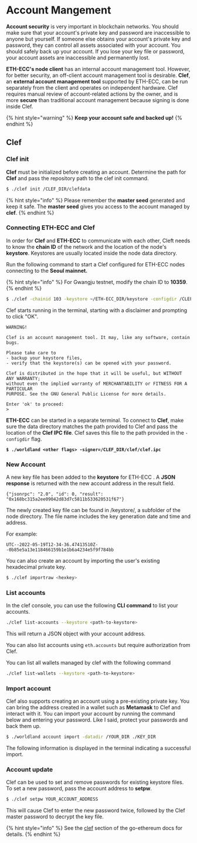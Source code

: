 # Account Mangement

**Account security** is very important in blockchain networks. You should make sure that your account's private key and password are inaccessible to anyone but yourself. If someone else obtains your account's private key and password, they can control all assets associated with your account. You should safely back up your account. If you lose your key file or password, your account assets are inaccessible and permanently lost.

**ETH-ECC's node client** has an internal account management tool. However, for better security, an off-client account management tool is desirable. **Clef**, an **external account management tool** supported by ETH-ECC, can be run separately from the client and operates on independent hardware. Clef requires manual review of account-related actions by the owner, and is more **secure** than traditional account management because signing is done inside Clef.

{% hint style="warning" %}
**Keep your account safe and backed up!**
{% endhint %}



## Clef

### **Clef init**

**Clef** must be initialized before creating an account. Determine the path for **Clef** and pass the repository path to the clef init command.

```sh
$ ./clef init /CLEF_DIR/clefdata
```

{% hint style="info" %}
Please remember the **master seed** generated and keep it safe. The **master seed** gives you access to the account managed by **clef**.
{% endhint %}



### Connecting ETH-ECC and Clef

In order for **Clef** and **ETH-ECC** to communicate with each other, Cleft needs to know the **chain ID** of the network and the location of the node's **keystore**. Keystores are usually located inside the node data directory.

&#x20;Run the following command to start a Clef configured for ETH-ECC nodes connecting to the **Seoul mainnet.**

{% hint style="info" %}
For Gwangju testnet, modify the chain ID to **10359**.
{% endhint %}

```sh
$ ./clef -chainid 103 -keystore ~/ETH-ECC_DIR/keystore -configdir /CLEF_DIR/clef --http
```

Clef starts running in the terminal, starting with a disclaimer and prompting to click "OK".

```
WARNING!

Clef is an account management tool. It may, like any software, contain bugs.

Please take care to
- backup your keystore files,
- verify that the keystore(s) can be opened with your password.

Clef is distributed in the hope that it will be useful, but WITHOUT ANY WARRANTY;
without even the implied warranty of MERCHANTABILITY or FITNESS FOR A PARTICULAR
PURPOSE. See the GNU General Public License for more details.

Enter 'ok' to proceed:
>
```

**ETH-ECC** can be started in a separate terminal. To connect to **Clef**, make sure the data directory matches the path provided to Clef and pass the location of the **Clef IPC file**. Clef saves this file to the path provided in the `-configdir` flag.

<pre class="language-sh"><code class="lang-sh"><strong>$ ./worldland &#x3C;other flags> -signer=/CLEF_DIR/clef/clef.ipc
</strong></code></pre>

### **New Account** <a href="#interacting-with-clef" id="interacting-with-clef"></a>

A new key file has been added to the **keystore** for ETH-ECC . A **JSON response** is returned with the new account address in the result field.

```
{"jsonrpc": "2.0", "id": 0, "result": "0x168bc315a2ee09042d83d7c5811b533620531f67"}
```



The newly created key file can be found in /keystore/, a subfolder of the node directory. The file name includes the key generation date and time and address.&#x20;

For example:

```
UTC--2022-05-19T12-34-36.47413510Z--0b85e5a13e118466159b1e1b6a4234e5f9f784bb
```

You can also create an account by importing the user's existing hexadecimal private key.

```sh
$ ./clef importraw <hexkey>
```



### List accounts

In the clef console, you can use the following **CLI command** to list your accounts.

```sh
./clef list-accounts --keystore <path-to-keystore>
```

This will return a JSON object with your account address.

You can also list accounts using `eth.accounts` but require authorization from Clef.

You can list all wallets managed by clef with the following command

```sh
./clef list-wallets --keystore <path-to-keystore>
```



### Import account

Clef also supports creating an account using a pre-existing private key. You can bring the address created in a wallet such as **Metamask** to Clef and interact with it. You can import your account by running the command below and entering your password. Like I said, protect your passwords and back them up.

```sh
$ ./worldland account import -datadir /YOUR_DIR ./KEY_DIR
```

The following information is displayed in the terminal indicating a successful import.



### Account update

Clef can be used to set and remove passwords for existing keystore files. To set a new password, pass the account address to **setpw**.

```sh
$ ./clef setpw YOUR_ACCOUNT_ADDRESS
```

This will cause Clef to enter the new password twice, followed by the Clef master password to decrypt the key file.



{% hint style="info" %}
See the [clef](https://geth.ethereum.org/docs/tools/clef/introduction) section of the go-ethereum docs for details.
{% endhint %}

